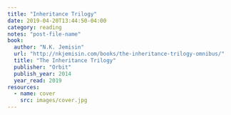 ```yaml
---
title: "Inheritance Trilogy"
date: 2019-04-20T13:44:50-04:00
category: reading
notes: "post-file-name"
book:
  author: "N.K. Jemisin"
  url: "http://nkjemisin.com/books/the-inheritance-trilogy-omnibus/"
  title: "The Inheritance Trilogy"
  publisher: "Orbit"
  publish_year: 2014
  year_read: 2019
resources:
  - name: cover
    src: images/cover.jpg
---
```


